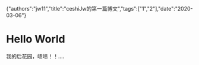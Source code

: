 {"authors":"jw11","title":"ceshiJw的第一篇博文","tags":["1","2"],"date":"2020-03-06"}
# Hello World

我的后花园，啧啧！！....
